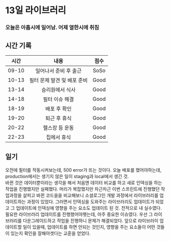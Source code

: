 # 13일 라이브러리

### 오늘은 아홉시에 일어남. 어제 열한시에 취침

## 시간 기록 
|시간|내용|점수|
|:-:|:-:|:-:|
|09-10|일어나서 준비 후 출근|SoSo|
|10-13|필터 문제 발견 및 배포 준비|Good|
|13-14|승리원에서 식사|Good|
|14-18|필터 이슈 해결|Good|
|18-19|배포 후 확인|Good|
|19-20|퇴근 후 휴식|Good|
|20-22|헬스장 등 운동|Good|
|22-23|집에서 휴식|Good|

## 일기
오전에 필터를 작동시켜보는데, 500 error가 뜨는 것이다. 오늘 배포를 했어야하는데, production에서는 생기지 않은 일이 staging과 local에서 생긴 것.  
바뀐 것은 데이터뿐이라는 생각을 해서 처음엔 데이터 비교를 하고 새로 인덱싱을 하는 작업을 진행했지만 실패했다. 머리가 복잡했지만 차근차근 이번 스프린트에 진행했던 작업과정을 살피고 바뀐 코드을을 비교해보니 소셜로그인 개발 과정에서 라이브러리를 업데이트하는 과정이 있었다. 그러면서 인덱싱을 도와주는 라이브러리도 업데이트가 되었고 그 업데이트에 인덱싱에 영향을 주는 요소도 업데이트 된 것. 전적으로 내 실수였다. 필요한 라이브러리 업데이트를 진행했어야햇는데, 아주 중요한 이슈였다. 우선 그 라이브러리를 다운그레이드하고 작업을 진행하니 문제가 해결되었다. 앞으로 라이브러이 업데이트할 일이 있을때, 업데이트를 하면 안되는 것인지, 영향을 주는 요소들이 어떤 것들이 있는지 확인을 잘해야겟다는 교훈을 얻었다.